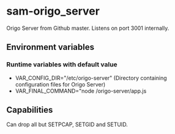 # sam-origo_server
Origo Server from Github master. Listens on port 3001 internally.

## Environment variables
### Runtime variables with default value
* VAR_CONFIG_DIR="/etc/origo-server" (Directory containing configuration files for Origo Server)
* VAR_FINAL_COMMAND="node /origo-server/app.js

## Capabilities
Can drop all but SETPCAP, SETGID and SETUID.
